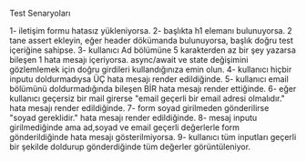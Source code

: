 Test Senaryoları

1- iletişim formu hatasız yükleniyorsa.
2- başlıkta h1 elemanı bulunuyorsa. 2 tane assert ekleyin, eğer header dökümanda bulunuyorsa, başlık doğru test içeriğine sahipse.
3- kullanıcı Ad bölümüne 5 karakterden az bir şey yazarsa bileşen 1 hata mesajı içeriyorsa. async/await ve state değişimini gözlemlemek için doğru girdileri kullandığınıza emin olun.
4- kullanıcı hiçbir inputu doldurmadıysa ÜÇ hata mesajı render edildiğinde.
5- kullanıcı email bölümünü doldurmadığında bileşen BİR hata mesajı render ettiğinde.
6- eğer kullanıcı geçersiz bir mail girerse "email geçerli bir email adresi olmalıdır." hata mesajı render edildiğinde.
7- form soyad girilmeden gönderilirse "soyad gereklidir." hata mesajı render edildiğinde.
8- mesaj inputu girilmediğinde ama ad,soyad ve email geçerli değerlerle form gönderildiğinde hata mesajı gösterilmiyorsa.
9- kullanıcı tüm inputları geçerli bir şekilde doldurup gönderdiğinde tüm değerler görüntüleniyor.
